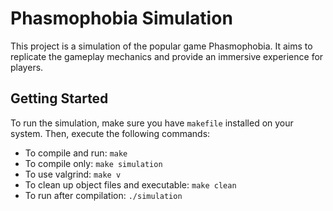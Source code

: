 # Phasmophobia Simulation

This project is a simulation of the popular game Phasmophobia. It aims to replicate the gameplay mechanics and provide an immersive experience for players.

## Getting Started

To run the simulation, make sure you have `makefile` installed on your system. Then, execute the following commands:

-   To compile and run: `make`
-   To compile only: `make simulation`
-   To use valgrind: `make v`
-   To clean up object files and executable: `make clean`
-   To run after compilation: `./simulation`
